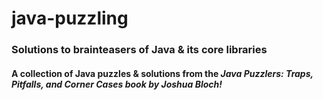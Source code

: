# java-puzzling
### Solutions to brainteasers of Java &amp; its core libraries <br/>

#### A collection of Java puzzles & solutions from the *Java Puzzlers: Traps, Pitfalls, and Corner Cases book by Joshua Bloch!*
